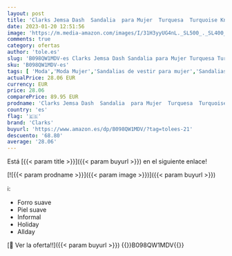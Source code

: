 ```yaml
---
layout: post
title: 'Clarks Jemsa Dash  Sandalia  para Mujer  Turquesa  Turquoise Knit   41.5 EU'
date: 2023-01-20 12:51:56
image: 'https://m.media-amazon.com/images/I/31H3yyUG4nL._SL500_._SL400_.jpg'
comments: true
category: ofertas
author: 'tole.es'
slug: 'B098QW1MDV-es Clarks Jemsa Dash Sandalia para Mujer Turquesa Turquoise...'
sku: 'B098QW1MDV-es'
tags: [ 'Moda','Moda Mujer','Sandalias de vestir para mujer','Sandalias y palas de mujer','Zapatos para mujer','clarks','sandalia','🇪🇸', ]
actualPrice: 28.06 EUR
currency: EUR
price: 28.06
comparePrice: 89.95 EUR
prodname: 'Clarks Jemsa Dash  Sandalia  para Mujer  Turquesa  Turquoise Knit   41.5 EU'
country: 'es'
flag: '🇪🇸'
brand: 'Clarks'
buyurl: 'https://www.amazon.es/dp/B098QW1MDV/?tag=tolees-21'
descuento: '68.80'
average: '28.06'
---
```


Está [{{< param title >}}]({{< param buyurl >}}) en el siguiente enlace!

[![{{< param prodname >}}]({{< param image >}})]({{< param buyurl >}})

ℹ️:

- Forro suave
- Piel suave
- Informal
- Holiday
- Allday

[🛒 Ver la oferta!!]({{< param buyurl >}})
{{<world>}}B098QW1MDV{{</world>}}
